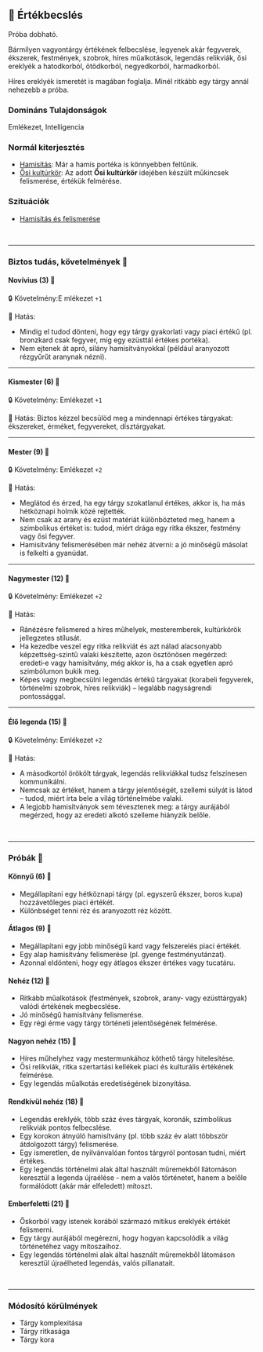 ## 🔵 Értékbecslés

Próba dobható.

Bármilyen vagyontárgy értékének felbecslése, legyenek akár fegyverek, ékszerek, festmények, szobrok, híres műalkotások, legendás relikviák, ősi ereklyék a hatodkorból, ötödkorból, negyedkorból, harmadkorból.

Híres ereklyék ismeretét is magában foglalja. Minél ritkább egy tárgy annál nehezebb a próba.

### Domináns Tulajdonságok

Emlékezet, Intelligencia

### Normál kiterjesztés

- [Hamisítás](../fortelyok.altalanos/hamisitas.md): Már a hamis portéka is könnyebben feltűnik.
- [Ősi kultúrkör](../fortelyok.altalanos/osi_kulturkor.md): Az adott **Ősi kultúrkör** idejében készült műkincsek felismerése, értékük felmérése.

### Szituációk

- [Hamisítás és felismerése](../szituaciok/hamisitas_es_felismerese.md)

<br />

---
### Biztos tudás, követelmények 📖

#### Novívius (3) 📖

🔒 Követelmény:E mlékezet `+1`

🌟 Hatás:
- Mindig el tudod dönteni, hogy egy tárgy gyakorlati vagy piaci értékű (pl. bronzkard csak fegyver, míg egy ezüsttál értékes portéka).
- Nem ejtenek át apró, silány hamisítványokkal (például aranyozott rézgyűrűt aranynak nézni).

---
#### Kismester (6) 📖

🔒 Követelmény: Emlékezet `+1`

🌟 Hatás: Biztos kézzel becsülöd meg a mindennapi értékes tárgyakat: ékszereket, érméket, fegyvereket, dísztárgyakat.

---
#### Mester (9) 📖

🔒 Követelmény: Emlékezet `+2`

🌟 Hatás:
- Meglátod és érzed, ha egy tárgy szokatlanul értékes, akkor is, ha más hétköznapi holmik közé rejtették.
- Nem csak az arany és ezüst matériát különbözteted meg, hanem a szimbolikus értéket is: tudod, miért drága egy ritka ékszer, festmény vagy ősi fegyver.
- Hamisítvány felismerésében már nehéz átverni: a jó minőségű másolat is felkelti a gyanúdat.

---
#### Nagymester (12) 📖

🔒 Követelmény: Emlékezet `+2`

🌟 Hatás:
- Ránézésre felismered a híres műhelyek, mesteremberek, kultúrkörök jellegzetes stílusát.
- Ha kezedbe veszel egy ritka relikviát és azt nálad alacsonyabb képzettség-szintű valaki készítette, azon ösztönösen megérzed: eredeti‑e vagy hamisítvány, még akkor is, ha a csak egyetlen apró szimbólumon bukik meg.
- Képes vagy megbecsülni legendás értékű tárgyakat (korabeli fegyverek, történelmi szobrok, híres relikviák) – legalább nagyságrendi pontossággal.

---
#### Élő legenda (15) 📖

🔒 Követelmény: Emlékezet `+2`

🌟 Hatás:
- A másodkortól örökölt tárgyak, legendás relikviákkal tudsz felszínesen kommunikálni.
- Nemcsak az értéket, hanem a tárgy jelentőségét, szellemi súlyát is látod – tudod, miért írta bele a világ történelmébe valaki.
- A legjobb hamisítványok sem tévesztenek meg: a tárgy aurájából megérzed, hogy az eredeti alkotó szelleme hiányzik belőle.

<br />

---
### Próbák 🎲

#### Könnyű (6) 🎲 

- Megállapítani egy hétköznapi tárgy (pl. egyszerű ékszer, boros kupa) hozzávetőleges piaci értékét.
- Különbséget tenni réz és aranyozott réz között.

#### Átlagos (9) 🎲 

- Megállapítani egy jobb minőségű kard vagy felszerelés piaci értékét.
- Egy alap hamisítvány felismerése (pl. gyenge festményutánzat).
- Azonnal eldönteni, hogy egy átlagos ékszer értékes vagy tucatáru.

#### Nehéz (12) 🎲 

- Ritkább műalkotások (festmények, szobrok, arany‑ vagy ezüsttárgyak) valódi értékének megbecslése.
- Jó minőségű hamisítvány felismerése.
- Egy régi érme vagy tárgy történeti jelentőségének felmérése.

#### Nagyon nehéz (15) 🎲 

- Híres műhelyhez vagy mestermunkához köthető tárgy hitelesítése.
- Ősi relikviák, ritka szertartási kellékek piaci és kulturális értékének felmérése.
- Egy legendás műalkotás eredetiségének bizonyítása.

#### Rendkívül nehéz (18) 🎲 

- Legendás ereklyék, több száz éves tárgyak, koronák, szimbolikus relikviák pontos felbecslése.
- Egy korokon átnyúló hamisítvány (pl. több száz év alatt többször átdolgozott tárgy) felismerése.
- Egy ismeretlen, de nyilvánvalóan fontos tárgyról pontosan tudni, miért értékes.
- Egy legendás történelmi alak által használt műremekből llátomáson keresztül a legenda újraélése - nem a valós történetet, hanem a belőle formálódott (akár már elfeledett) mítoszt.

#### Emberfeletti (21) 🎲 

- Őskorból vagy istenek korából származó mitikus ereklyék értékét felismerni.
- Egy tárgy aurájából megérezni, hogy hogyan kapcsolódik a világ történetéhez vagy mítoszaihoz.
- Egy legendás történelmi alak által használt műremekből látomáson keresztül újraélheted legendás, valós pillanatait. 

<br />

---
### Módosító körülmények

- Tárgy komplexitása
- Tárgy ritkasága
- Tárgy kora
